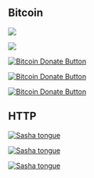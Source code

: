 ## Bitcoin


<a href="http://Kristinita.ru/technical_texts/Bitcoin-back" target="_blank"><img src="http://Kristinita.ru/Donate-files/Bitcoin-Donate-button.png"></a>

<a href="http://tny.im/66m"><img src="http://Kristinita.ru/Donate-files/Bitcoin-Donate-button.png"></a>

<a href="http://Kristinita.ru/technical_texts/Redirect" target="_blank"><img src="http://www.drupal.org/files/project-images/bitcoindonate.png" alt="Bitcoin Donate Button"></a>

[![Bitcoin Donate Button](http://Kristinita.ru/Donate-files/Bitcoin-Donate-button.png)](http://Kristinita.ru/Donate-files/Bitcoin-Redirect)

<a href="http://tny.im/66m">![Bitcoin Donate Button](https://www.drupal.org/files/project-images/bitcoindonate.png)</a>

## HTTP 

<a href="http://bitcoin.stackexchange.com"><img src="http://i.imgur.com/S3Ah2aS.jpg" alt="Sasha tongue"></a>

[![Sasha tongue](http://i.imgur.com/S3Ah2aS.jpg)](http://bitcoin.stackexchange.com)

<a href="http://bitcoin.stackexchange.com">![Sasha tongue](http://i.imgur.com/S3Ah2aS.jpg)</a>
